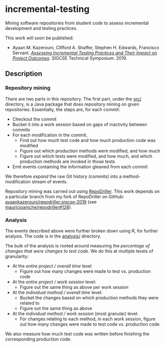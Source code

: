 # incremental-testing

Mining software repositories from student code to assess incremental development and testing practices.

This work will soon be published:
* Ayaan M. Kazerouni, Clifford A. Shaffer, Stephen H. Edwards, Francisco Servant. [*Assessing Incremental Testing Practices and Their Impact on Project Outcomes*](http://people.cs.vt.edu/~ayaan/assets/publications/Assessing_Incremental_Testing_Practices_and_Their_Impact_on_Project_Outcomes.pdf). SIGCSE Technical Symposium. 2019.

## Description

### Repository mining
There are two parts in this repository. The first part, under the [src/](src) directory, is a Java package that does repository mining on given repositories. Essentially, the steps are, for each commit:
* Checkout the commit
* Bucket it into a work session based on gaps of inactivity between commits
* For each modification in the commit,
  - Find out how much test code and how much production code was modified
  - Figure out which production methods were modified, and how much
  - Figure out which tests were modified, and how much, and which production methods are invoked in those tests
* Emit events containing the information gleaned from each commit

We therefore *expand* the raw Git history (commits) into a method-modification stream of events.

Repository mining was carried out using [RepoDriller](https://github.com/mauricioaniche/repodriller). This work depends on a particular branch from my fork of RepoDriller on GitHub: [ayaankazerouni/repodriller:sigcse-2019](https://github.com/ayaankazerouni/repodriller/tree/sigcse-2019) (see [mauricioaniche/repodriller#128](https://github.com/mauricioaniche/repodriller/issues/128)).

### Analysis
The events described above were further broken down using R, for further analysis. The code is in the [analysis/](analysis) directory.

The bulk of the analysis is rooted around measuring the *percentage of changes that were changes to test code*. We do this at multiple levels of granularity:
* At the *entire project / overall time* level
  - Figure out how many changes were made to test vs. production code
* At the *entire project / work session* level:
  - Figure out the same thing as above per work session
* At the *individual method / overall time* level:
  - Bucket the changes based on which production methods they were related to
  - Figure out the same thing as above
* At the *individual method / work session* (most granular) level:
  - For changes relating to each method, in each work session, figure out how many changes were made to test code vs. production code
 
We also measure how much test code was written before finishing the corresponding production code.
